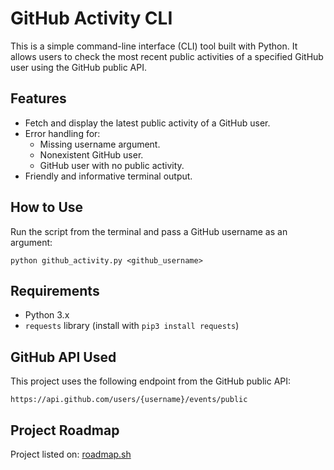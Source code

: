 # GitHub Activity CLI

This is a simple command-line interface (CLI) tool built with Python. It allows users to check the most recent public activities of a specified GitHub user using the GitHub public API.

## Features

- Fetch and display the latest public activity of a GitHub user.
- Error handling for:
  - Missing username argument.
  - Nonexistent GitHub user.
  - GitHub user with no public activity.
- Friendly and informative terminal output.

## How to Use

Run the script from the terminal and pass a GitHub username as an argument:

```
python github_activity.py <github_username>
```

## Requirements

- Python 3.x
- `requests` library (install with `pip3 install requests`)

## GitHub API Used

This project uses the following endpoint from the GitHub public API:

```
https://api.github.com/users/{username}/events/public
```

## Project Roadmap

Project listed on: [roadmap.sh](https://roadmap.sh/projects/github-user-activity)
